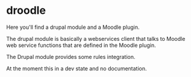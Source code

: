 droodle
=====================

Here you'll find a drupal module and a Moodle plugin.

The drupal module is basically a webservices client that talks to Moodle web service functions that are defined in the Moodle plugin.

The Drupal module provides some rules integration.

At the moment this in a dev state and no documentation.